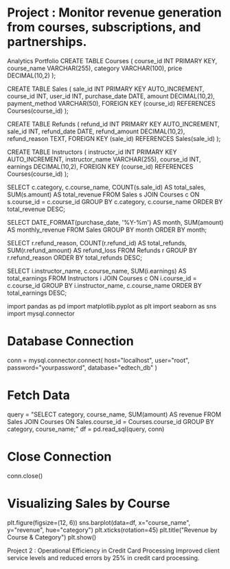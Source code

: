 # Project : Monitor revenue generation from courses, subscriptions, and partnerships.
Analytics Portfolio
CREATE TABLE Courses (
    course_id INT PRIMARY KEY,
    course_name VARCHAR(255),
    category VARCHAR(100),
    price DECIMAL(10,2)
);

CREATE TABLE Sales (
    sale_id INT PRIMARY KEY AUTO_INCREMENT,
    course_id INT,
    user_id INT,
    purchase_date DATE,
    amount DECIMAL(10,2),
    payment_method VARCHAR(50),
    FOREIGN KEY (course_id) REFERENCES Courses(course_id)
);

CREATE TABLE Refunds (
    refund_id INT PRIMARY KEY AUTO_INCREMENT,
    sale_id INT,
    refund_date DATE,
    refund_amount DECIMAL(10,2),
    refund_reason TEXT,
    FOREIGN KEY (sale_id) REFERENCES Sales(sale_id)
);

CREATE TABLE Instructors (
    instructor_id INT PRIMARY KEY AUTO_INCREMENT,
    instructor_name VARCHAR(255),
    course_id INT,
    earnings DECIMAL(10,2),
    FOREIGN KEY (course_id) REFERENCES Courses(course_id)
);

SELECT c.category, c.course_name, COUNT(s.sale_id) AS total_sales, 
       SUM(s.amount) AS total_revenue
FROM Sales s
JOIN Courses c ON s.course_id = c.course_id
GROUP BY c.category, c.course_name
ORDER BY total_revenue DESC;

SELECT DATE_FORMAT(purchase_date, '%Y-%m') AS month, 
       SUM(amount) AS monthly_revenue
FROM Sales
GROUP BY month
ORDER BY month;

SELECT r.refund_reason, COUNT(r.refund_id) AS total_refunds, 
       SUM(r.refund_amount) AS refund_loss
FROM Refunds r
GROUP BY r.refund_reason
ORDER BY total_refunds DESC;

SELECT i.instructor_name, c.course_name, 
       SUM(i.earnings) AS total_earnings
FROM Instructors i
JOIN Courses c ON i.course_id = c.course_id
GROUP BY i.instructor_name, c.course_name
ORDER BY total_earnings DESC;

import pandas as pd
import matplotlib.pyplot as plt
import seaborn as sns
import mysql.connector

# Database Connection
conn = mysql.connector.connect(
    host="localhost", user="root", password="yourpassword", database="edtech_db"
)

# Fetch Data
query = "SELECT category, course_name, SUM(amount) AS revenue FROM Sales JOIN Courses ON Sales.course_id = Courses.course_id GROUP BY category, course_name;"
df = pd.read_sql(query, conn)

# Close Connection
conn.close()

# Visualizing Sales by Course
plt.figure(figsize=(12, 6))
sns.barplot(data=df, x="course_name", y="revenue", hue="category")
plt.xticks(rotation=45)
plt.title("Revenue by Course & Category")
plt.show()



Project 2 : Operational Efficiency in Credit Card Processing 
Improved client service levels and reduced errors by 25% in credit card processing.


